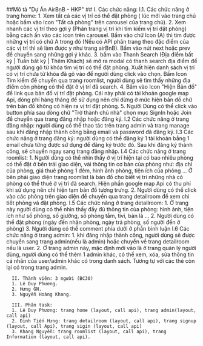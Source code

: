   ##Mô tả "Dự Án AirBnB - HKP" ##
      I. Các chức năng:
      I.1. Các chức năng ở trang home:
      1. Xem tất cả các vị trí có thể đặt phòng ( lúc mới vào trang chủ hoặc bấm vào Icon "Tất cả phòng" trên carousel của trang chủ).
      2. Xem nhanh các vị trí theo gợi ý (Phân trang vị trí khi tìm kiếm vị trí đặt phòng) bằng cách ấn vào các icon trên carousel. Bấm vào chữ Icon (A) thì tìm được những vị trí có chữ A trong đó (Nếu có API phân trang theo đặc điểm của các vị trí thì sẽ làm được y như trang airBnB). Bấm vào nút next hoặc prev để chuyển sang những gợi ý khác.
      3. bấm vào Thanh Search (Địa điểm bất kỳ | Tuần bất kỳ | Thêm Khách) sẽ mở ra modal có thanh search địa điểm để người dùng gõ từ khóa tìm vị trí có thể đặt phòng. Xuất hiện danh sách vị trí có vị trí chứa từ khóa đã gõ vào để người dùng click vào chọn. Bấm Icon Tìm kiếm để chuyển qua trang roomlist, người dùng sẽ tìm thấy những địa điểm còn phòng có thể đặt ở vị trí đã search.
      4. Bấm vào Icon "Hiện Bản đồ" để link qua bản đồ vị trí đặt phòng. Cái này phải có tài khoản google map Api, đóng phí hàng tháng để sử dụng nên chỉ dừng ở mức hiện bản đồ chứ trên bản đồ không có hiện ra vị trí đặt phòng.
      5. Người Dùng có thể click vào button phía sau dòng chữ "Trở thành chủ nhà" chọn mục SignIn hoặc Join để chuyển qua trang đăng nhập hoặc đăng ký.
      I.2 Các chức năng ở trang đăng nhập: người dùng có thể thao tác trên trang admin và trang manage sau khi đăng nhập thành công bằng email và password đã đăng ký.
      I.3 Các chức năng ở trang đăng ký: người dùng có thể đăng ký 1 tài khoản bằng 1 email chưa từng được sử dụng để đăng ký trước đó. Sau khi đăng ký thành công, sẽ chuyển ngay sang trang đăng nhập.
      I.4 Các chức năng ở trang roomlist:
      1. Người dùng có thể nhìn thấy ở vị trí hiện tại có bao nhiêu phòng có thể đặt ở bên trái giao diện, vài thông tin cơ bản của phòng như: địa chỉ của phòng, giá thuê phòng 1 đêm, hình ảnh phòng, tiện ích của phòng ... Ở bên phải giao diện trang roomlist là bản đồ cho biết vị trí những nhà có phòng có thể thuê ở vị trí đã search. Hiện phần google map Api có thu phí khi sử dụng nên chỉ hiện tạm bản đồ tượng trưng.
      2. Người dùng có thể click vào các phòng trên giao diện để chuyển qua trang detailroom để xem chi tiết phòng và đặt phòng.
      I.5 Các chức năng ở trang detailroom:
      1. Ở trang này người dùng có thể nhìn thấy đầy đủ thông tin của phòng: hình ảnh, tiện ích như số phòng, số giường, số phòng tắm, tivi, bàn là ...
      2. Người dùng có thể đặt phòng (ngày đến nhận  phòng, ngày trả phòng, số người đến ở phòng)
      3. Người dùng có thể comment phía dưới ở phần bình luận
      I.6 Các chức năng ở trang admin:
      1. khi đăng nhập thành công, người dùng sẽ được chuyển sang trang admin(nếu là admin) hoặc chuyển về trang detailroom nếu là user. 
      2. Ở trang admin này, mặc định mới vào là ở trang quản lý người dùng, người dùng có thể thêm 1 admin khác, có thể xem, xóa, sửa thông tin cá nhân của user/admin khác có trong danh sách. Tương tự với các thẻ còn lại có trong trang admin.
      
      II. Thành viên: 3 người (BC30)
      1. Lê Duy Phương.
      2. Hưng GN.
      3. Nguyễn Hoàng Khang.
      
      III. Phân task:
      1. Lê Duy Phương: trang home (layout, call api), trang admin(layout, call api)
      2. Đinh Tiến Hưng: trang detailroom (layout, call api), trang signup (layout, call Api), trang sigin (layout, call api)
      3. Khang Nguyễn: trang roomlist (layout, call api), trang Information (layout, call api).
